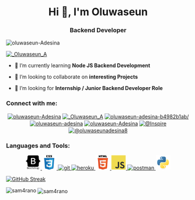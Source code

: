<!--### Hi there 👋

**oluwaseun-Adesina/oluwaseun-Adesina** is a ✨ _special_ ✨ repository because its `README.md` (this file) appears on your GitHub profile.

Here are some ideas to get you started:

- 🔭 I’m currently working on ...
- 🌱 I’m currently learning ...
- 👯 I’m looking to collaborate on ...
- 🤔 I’m looking for help with ...
- 💬 Ask me about ...
- 📫 How to reach me: ...
- 😄 Pronouns: ...
- ⚡ Fun fact: ...
-->


<h1 align="center">Hi 👋, I'm Oluwaseun</h1>
<h3 align="center">Backend Developer</h3>

<p align="left"> <img src="https://komarev.com/ghpvc/?username=oluwaseun-Adesina&label=Profile%20views&color=0e75b6&style=flat" alt="oluwaseun-Adesina" /> </p>


<p align="left"> <a href="https://twitter.com/_Oluwaseun_A" target="blank"><img src="https://img.shields.io/twitter/follow/_Oluwaseun_A?logo=twitter&style=for-the-badge" alt="_Oluwaseun_A" /></a> </p>

<!-- - 🔭 I’m currently working on **MedHealthy** -->

- 🌱 I’m currently learning **Node JS Backend Development**

- 👯 I’m looking to collaborate on **interesting Projects**

- 🤝 I’m looking for **Internship / Junior Backend Developer Role**

<!-- - 💬 Ask me about **Adobe Audition** -->

<!-- ⚡ Fun fact **Whatever good i set my eyes to do i achieve it** -->

 <!-- ### Blogs posts -->
<!-- BLOG-POST-LIST:START -->
<!-- BLOG-POST-LIST:END -->


<h3 align="left">Connect with me:</h3>
<p align="center">
<a href="https://dev.to/oluwaseunadesina" target="blank"><img align="center" src="https://raw.githubusercontent.com/rahuldkjain/github-profile-readme-generator/master/src/images/icons/Social/devto.svg" alt="oluwaseun-Adesina" height="30" width="40" /></a>
<a href="https://twitter.com/_Oluwaseun_A" target="blank"><img align="center" src="https://raw.githubusercontent.com/rahuldkjain/github-profile-readme-generator/master/src/images/icons/Social/twitter.svg" alt="_Oluwaseun_A" height="30" width="40" /></a>
<a href="https://www.linkedin.com/in/oluwaseun-adesina-b4982b1ab/" target="blank"><img align="center" src="https://raw.githubusercontent.com/rahuldkjain/github-profile-readme-generator/master/src/images/icons/Social/linked-in-alt.svg" alt="oluwaseun-adesina-b4982b1ab/" height="30" width="40" /></a>
<a href="https://stackoverflow.com/users/13347392/oluwaseun-adesina" target="blank"><img align="center" src="https://raw.githubusercontent.com/rahuldkjain/github-profile-readme-generator/master/src/images/icons/Social/stack-overflow.svg" alt="oluwaseun-adesina" height="30" width="40" /></a>
<a href="https://codesandbox.com/oluwaseun-Adesina" target="blank"><img align="center" src="https://raw.githubusercontent.com/rahuldkjain/github-profile-readme-generator/master/src/images/icons/Social/codesandbox.svg" alt="oluwaseun-Adesina" height="30" width="40" /></a>
<a href="https://hashnode.com/@Inspire" target="blank"><img align="center" src="https://raw.githubusercontent.com/rahuldkjain/github-profile-readme-generator/master/src/images/icons/Social/hashnode.svg" alt="@Inspire" height="30" width="40" /></a>
<a href="https://medium.com/@oluwaseunadesina8" target="blank"><img align="center" src="https://raw.githubusercontent.com/rahuldkjain/github-profile-readme-generator/master/src/images/icons/Social/medium.svg" alt="@oluwaseunadesina8" height="30" width="40" /></a>
</p>



<h3 align="left">Languages and Tools:</h3>
<p align="center"> <a href="https://getbootstrap.com" target="_blank" rel="noreferrer"> <img src="https://raw.githubusercontent.com/devicons/devicon/master/icons/bootstrap/bootstrap-plain-wordmark.svg" alt="bootstrap" width="40" height="40"/> </a> <a href="https://www.w3schools.com/css/" target="_blank" rel="noreferrer"> <img src="https://raw.githubusercontent.com/devicons/devicon/master/icons/css3/css3-original-wordmark.svg" alt="css3" width="40" height="40"/> </a> <a href="https://git-scm.com/" target="_blank" rel="noreferrer"> <img src="https://www.vectorlogo.zone/logos/git-scm/git-scm-icon.svg" alt="git" width="40" height="40"/> </a> <a href="https://heroku.com" target="_blank" rel="noreferrer"> <img src="https://www.vectorlogo.zone/logos/heroku/heroku-icon.svg" alt="heroku" width="40" height="40"/> </a> <a href="https://www.w3.org/html/" target="_blank" rel="noreferrer"> <img src="https://raw.githubusercontent.com/devicons/devicon/master/icons/html5/html5-original-wordmark.svg" alt="html5" width="40" height="40"/> </a> <a href="https://developer.mozilla.org/en-US/docs/Web/JavaScript" target="_blank" rel="noreferrer"> <img src="https://raw.githubusercontent.com/devicons/devicon/master/icons/javascript/javascript-original.svg" alt="javascript" width="40" height="40"/> </a><a href="https://postman.com" target="_blank" rel="noreferrer"> <img src="https://www.vectorlogo.zone/logos/getpostman/getpostman-icon.svg" alt="postman" width="40" height="40"/> </a> <a href="https://www.python.org" target="_blank" rel="noreferrer"> <img src="https://raw.githubusercontent.com/devicons/devicon/master/icons/python/python-original.svg" alt="python" width="40" height="40"/> </a> </p>

[![GitHub Streak](https://github-readme-streak-stats.herokuapp.com?user=oluwaseun-Adesina&theme=dracula&hide_border=true&date_format=M%20j%5B%2C%20Y%5D)](https://git.io/streak-stats) 

<p><img align="left" src="https://github-readme-stats.vercel.app/api/top-langs?username=oluwaseun-Adesina&show_icons=true&locale=en&layout=compact" alt="sam4rano" /></p>

<p>&nbsp;<img align="center" src="https://github-readme-stats.vercel.app/api?username=oluwaseun-Adesina&show_icons=true&locale=en" alt="sam4rano" /></p>

<!-- add commit graph -->



